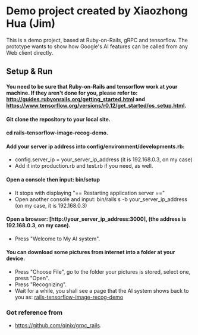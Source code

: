 # Demo project created by Xiaozhong Hua (Jim)
This is a demo project, based at Ruby-on-Rails, gRPC and tensorflow. The prototype wants to show how Google's AI features can be called from any Web client directly.

## Setup & Run

#### You need to be sure that Ruby-on-Rails and tensorflow work at your machine. If they aren't done for you, please refer to: http://guides.rubyonrails.org/getting_started.html and https://www.tensorflow.org/versions/r0.12/get_started/os_setup.html.

#### Git clone the repository to your local site.

#### cd rails-tensorflow-image-recog-demo.

#### Add your server ip address into config/environment/developments.rb:
* config.server_ip = your_server_ip_address (it is 192.168.0.3, on my case)
* Add it into production.rb and test.rb if you need, as well.

#### Open a console then input: bin/setup
* It stops with displaying "== Restarting application server =="
* Open another console and input: bin/rails s -b your_server_ip_address (on my case, it is 192.168.0.3)

#### Open a browser: [http://your_server_ip_address:3000], (the address is 192.168.0.3, on my case).
* Press "Welcome to My AI system".

#### You can download some pictures from internet into a folder at your device.
* Press "Choose File", go to the folder your pictures is stored, select one, press "Open".
* Press "Recognizing".
* Wait for a while, you shall see a page that the AI system shows back to you as: [rails-tensorflow-image-recog-demo](screenshot-2017-07-17.png)

### Got reference from
- https://github.com/qinix/grpc_rails.
